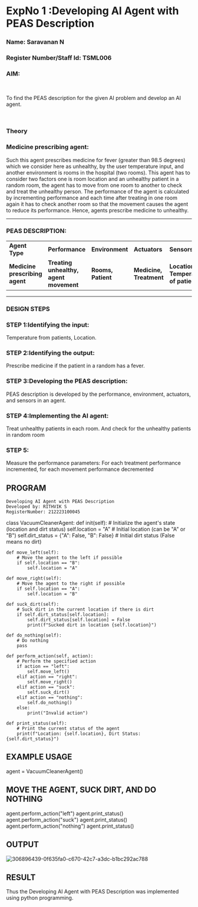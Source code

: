 <h1>ExpNo 1 :Developing AI Agent with PEAS Description</h1>
<h3>Name: Saravanan N</h3>
<h3>Register Number/Staff Id: TSML006</h3>


<h3>AIM:</h3>
<br>
<p>To find the PEAS description for the given AI problem and develop an AI agent.</p>
<br>
<h3>Theory</h3>
<h3>Medicine prescribing agent:</h3>
<p>Such this agent prescribes medicine for fever (greater than 98.5 degrees) which we consider here as unhealthy, by the user temperature input, and another environment is rooms in the hospital (two rooms). This agent has to consider two factors one is room location and an unhealthy patient in a random room, the agent has to move from one room to another to check and treat the unhealthy person. The performance of the agent is calculated by incrementing performance and each time after treating in one room again it has to check another room so that the movement causes the agent to reduce its performance. Hence, agents prescribe medicine to unhealthy.</p>
<hr>
<h3>PEAS DESCRIPTION:</h3>
<table>
  <tr>
    <td><strong>Agent Type</strong></td>
    <td><strong>Performance</strong></td>
     <td><strong>Environment</strong></td>
    <td><strong>Actuators</strong></td>
    <td><strong>Sensors</strong></td>
  </tr>
    <tr>
    <td><strong>Medicine prescribing agent</strong></td>
    <td><strong>Treating unhealthy, agent movement</strong></td>
     <td><strong>Rooms, Patient</strong></td>
    <td><strong>Medicine, Treatment</strong></td>
    <td><strong>Location, Temperature of patient</strong></td>
  </tr>
</table>
<hr>
<H3>DESIGN STEPS</H3>
<h3>STEP 1:Identifying the input:</h3>
<p>Temperature from patients, Location.</p>
<h3>STEP 2:Identifying the output:</h3>
<p>Prescribe medicine if the patient in a random has a fever.</p>
<h3>STEP 3:Developing the PEAS description:</h3>
<p>PEAS description is developed by the performance, environment, actuators, and sensors in an agent.</p>
<h3>STEP 4:Implementing the AI agent:</h3>
<p>Treat unhealthy patients in each room. And check for the unhealthy patients in random room</p>
<h3>STEP 5:</h3>
<p>Measure the performance parameters: For each treatment performance incremented, for each movement performance decremented</p>

## PROGRAM
```
Developing AI Agent with PEAS Description
Developed by: RITHVIK S
RegisterNumber: 212223100045
```
class VacuumCleanerAgent: def init(self): # Initialize the agent's state (location and dirt status) self.location = "A" # Initial location (can be "A" or "B") self.dirt_status = {"A": False, "B": False} # Initial dirt status (False means no dirt)
```
def move_left(self):
    # Move the agent to the left if possible
    if self.location == "B":
        self.location = "A"

def move_right(self):
    # Move the agent to the right if possible
    if self.location == "A":
        self.location = "B"

def suck_dirt(self):
    # Suck dirt in the current location if there is dirt
    if self.dirt_status[self.location]:
        self.dirt_status[self.location] = False
        print(f"Sucked dirt in location {self.location}")

def do_nothing(self):
    # Do nothing
    pass

def perform_action(self, action):
    # Perform the specified action
    if action == "left":
        self.move_left()
    elif action == "right":
        self.move_right()
    elif action == "suck":
        self.suck_dirt()
    elif action == "nothing":
        self.do_nothing()
    else:
        print("Invalid action")

def print_status(self):
    # Print the current status of the agent
    print(f"Location: {self.location}, Dirt Status: {self.dirt_status}")
```
## EXAMPLE USAGE
agent = VacuumCleanerAgent()
## MOVE THE AGENT, SUCK DIRT, AND DO NOTHING
agent.perform_action("left") agent.print_status() agent.perform_action("suck") agent.print_status() agent.perform_action("nothing") agent.print_status()
## OUTPUT
![306896439-0f635fa0-c670-42c7-a3dc-b1bc292ac788](https://github.com/user-attachments/assets/c86c1f47-74de-44c9-a3e8-e530dbdcac44)
## RESULT
Thus the Developing AI Agent with PEAS Description was implemented using python programming.
